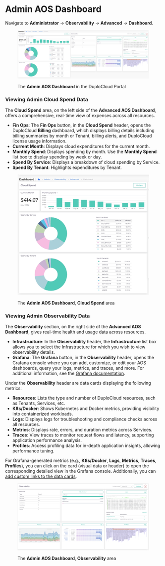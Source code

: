 # Admin AOS Dashboard

Navigate to **Administrator** -> **Observability** -> **Advanced** -> **Dashboard**.

<figure><img src="../../../.gitbook/assets/Admin AOS Dash.png" alt=""><figcaption><p>The <strong>Admin AOS Dashboard</strong> in the DuploCloud Portal</p></figcaption></figure>

### Viewing Admin Cloud Spend Data

The **Cloud Spend** area, on the left side of the **Advanced AOS Dashboard**, offers a comprehensive, real-time view of expenses across all resources.&#x20;

* **Fin Ops**: The **Fin Ops** button, in the **Cloud Spend** header, opens the DuploCloud **Billing** dashboard, which displays billing details including billing summaries by month or Tenant, billing alerts, and DuploCloud license usage information.&#x20;
* **Current Month**: Displays cloud expenditures for the current month.
* **Monthly Spend**: Displays spending by month. Use the **Monthly Spend** list box to display spending by week or day.&#x20;
* **Spend By Service**: Displays a breakdown of cloud spending by Service.
* **Spend By Tenant**: Highlights expenditures by Tenant.

<div align="left">

<figure><img src="../../../.gitbook/assets/Advanced Cloud Spend.png" alt="" width="562"><figcaption><p>The <strong>Admin AOS Dashboard</strong>, <strong>Cloud Spend</strong> area</p></figcaption></figure>

</div>

### Viewing Admin Observability Data

The **Observability** section, on the right side of the **Advanced AOS Dashboard**, gives real-time health and usage data across resources.&#x20;

* **Infrastructure**: In the **Observability** header, the **Infrastructure** list box allows you to select the Infrastructure for which you wish to view observability details.&#x20;
* **Grafana**: The **Grafana** button, in the **Observability** header, opens the Grafana console where you can add, customize, or edit your AOS dashboards, query your logs, metrics, and traces, and more. For additional information, see the [Grafana documentation](https://grafana.com/docs/grafana/latest/).&#x20;

Under the **Observability** header are data cards displaying the following metrics:

* **Resources**: Lists the type and number of DuploCloud resources, such as Tenants, Services, etc.&#x20;
* **K8s/Docker**: Shows Kubernetes and Docker metrics, providing visibility into containerized workloads.
* **Logs**: Displays logs for troubleshooting and compliance checks across all resources.
* **Metrics**: Displays rate, errors, and duration metrics across Services.
* **Traces**: View traces to monitor request flows and latency, supporting application performance analysis.
* **Profiles**: Access profiling data for in-depth application insights, allowing performance tuning.

For Grafana-generated metrics (e.g., **K8s/Docker**, **Logs**, **Metrics**, **Traces**, **Profiles**), you can click on the card (visual data or header) to open the corresponding detailed view in the Grafana console. Additionally, you can [add custom links to the data cards](admin-aos-dashboard.md#adding-custom-links-to-aos-dashboards).&#x20;

<figure><img src="../../../.gitbook/assets/Admin Observability.png" alt=""><figcaption><p>The <strong>Admin AOS Dashboard</strong>, <strong>Observability</strong> area</p></figcaption></figure>

